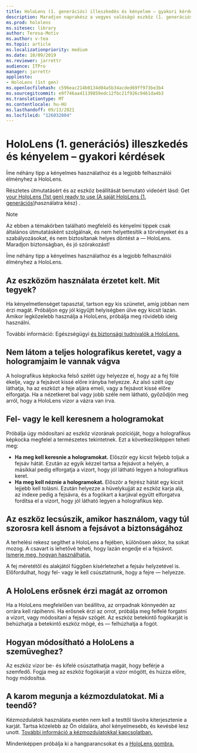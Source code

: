 ```yaml
---
title: HoloLens (1. generációs) illeszkedés és kényelem – gyakori kérdések
description: Maradjon naprakész a vegyes valóságú eszköz (1. generációs) HoloLens kapcsolatos gyakori kérdésekre adott válaszokkal.
ms.prod: hololens
ms.sitesec: library
author: Teresa-Motiv
ms.author: v-tea
ms.topic: article
ms.localizationpriority: medium
ms.date: 10/09/2019
ms.reviewer: jarrettr
audience: ITPro
manager: jarrettr
appliesto:
- HoloLens (1st gen)
ms.openlocfilehash: c596eac214b0134d04a5b34acded69ff973be3b4
ms.sourcegitcommit: e9f746aa41139859edc12fbc21f926c9461da4b3
ms.translationtype: MT
ms.contentlocale: hu-HU
ms.lasthandoff: 09/13/2021
ms.locfileid: "126032804"
---
```

# <a name="hololens-1st-gen-fit-and-comfort-frequently-asked-questions"></a>HoloLens (1. generációs) illeszkedés és kényelem – gyakori kérdések

Íme néhány tipp a kényelmes használathoz és a legjobb felhasználói élményhez a HoloLens.

Részletes útmutatásért és az eszköz beállítását bemutató videóért lásd: Get [your HoloLens (1st gen) ready to use (A saját HoloLens (1. generációs)](hololens1-setup.md)használatra kész) .

> [!NOTE]
> Az ebben a témakörben található megfelelő és kényelmi tippek csak általános útmutatásként szolgálnak, és nem helyettesítik a törvényeket és a szabályozásokat, és nem biztosítanak helyes döntést a &mdash; HoloLens. Maradjon biztonságban, és jó szórakozást!

Íme néhány tipp a kényelmes használathoz és a legjobb felhasználói élményhez a HoloLens.

## <a name="im-experiencing-discomfort-when-i-use-my-device-what-should-i-do"></a>Az eszközöm használata érzetet kelt. Mit tegyek?

Ha kényelmetlenséget tapasztal, tartson egy kis szünetet, amíg jobban nem érzi magát. Próbáljon egy jól kigyűjtt helyiségben ülve egy kicsit lazán. Amikor legközelebb használja a HoloLens, próbálja meg rövidebb ideig használni.

További információ: Egészségügyi [és biztonsági tudnivalók a HoloLens.](https://go.microsoft.com/fwlink/p/?LinkId=746661)

## <a name="i-cant-see-the-whole-holographic-frame-or-my-holograms-are-cut-off"></a>Nem látom a teljes holografikus keretet, vagy a hologramjaim le vannak vágva

A holografikus képkocka felső szélét úgy helyezze el, hogy az a fej fölé ékelje, vagy a fejsávot kissé előre irányba helyezze. Az alsó szélt úgy láthatja, ha az eszközt a feje aljára emeli, vagy a fejsávot kissé előre elforgatja. Ha a nézetkeret bal vagy jobb széle nem látható, győződjön meg arról, hogy a HoloLens vizor a vázra van írva.

## <a name="i-need-to-look-up-or-down-to-see-holograms"></a>Fel- vagy le kell keresnem a hologramokat

Próbálja úgy módosítani az eszköz vizorának pozícióját, hogy a holografikus képkocka megfelel a természetes tekintetnek. Ezt a következőképpen teheti meg:

- **Ha meg kell keresnie a hologramokat.** Először egy kicsit feljebb toljuk a fejsáv hátát. Ezután az egyik kézzel tartsa a fejsávot a helyén, a másikkal pedig elforgatja a vizort, hogy jól látható legyen a holografikus keret.
- **Ha meg kell néznie a hologramokat.** Először a fejrész hátát egy kicsit lejjebb kell tolásni. Ezután helyezze a hüvelykujját az eszköz karja alá, az indexe pedig a fejsávra, és a fogókart a karjával együtt elforgatva fordítsa el a vizort, hogy jól látható legyen a holografikus kép.

## <a name="the-device-slides-down-when-im-using-it-or-i-need-to-make-the-headband-too-tight-to-keep-it-secure"></a>Az eszköz lecsúszik, amikor használom, vagy túl szorosra kell ásnom a fejsávot a biztonságához

A terhelési rekesz segíthet a HoloLens a fejében, különösen akkor, ha sokat mozog. A csavart is lehetővé teheti, hogy lazán engedje el a fejsávot. [Ismerje meg, hogyan használhatja.](hololens1-setup.md#adjust-fit)

A fej méretétől és alakjától függően kísérletezhet a fejsáv helyzetével is. Előfordulhat, hogy fel- vagy le kell csúsztatnunk, hogy a fejre &mdash; helyezze.

## <a name="my-hololens-feels-heavy-on-my-nose"></a>A HoloLens erősnek érzi magát az orromon

Ha a HoloLens megfelelően van beállítva, az orrpadnak könnyedén az orrára kell rápihenni. Ha erősnek érzi az orrot, próbálja meg felfelé forgatni a vizort, vagy módosítani a fejsáv szögét. Az eszköz betekintő fogókarját is behúzhatja a betekintő eszköz mögé, és &mdash; felhúzhatja a fogót.

## <a name="how-can-i-adjust-hololens-to-fit-with-my-glasses"></a>Hogyan módosítható a HoloLens a szemüveghez?

Az eszköz vizor be- és kifelé csúsztathatja magát, hogy beférje a szemfedő. Fogja meg az eszköz fogókarját a vizor mögött, és húzza előre, hogy módosítsa.

## <a name="my-arm-gets-tired-when-i-use-gestures-what-can-i-do"></a>A karom megunja a kézmozdulatokat. Mi a teendő?

Kézmozdulatok használata esetén nem kell a testtől távolra kiterjesztenie a karját. Tartsa közelebb az Ön oldalára, ahol kényelmesebb, és kevésbé lesz unott. [További információ a kézmozdulatokkal kapcsolatban.](hololens1-basic-usage.md#use-hololens-with-your-hands)

Mindenképpen próbálja ki [](hololens-cortana.md) a hangparancsokat és a [HoloLens gombra.](hololens1-clicker.md)
